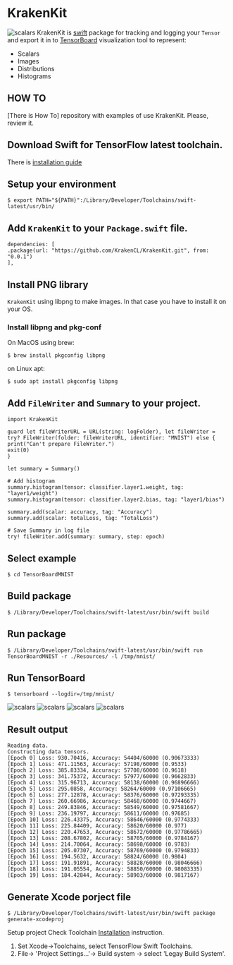 # KrakenKit


![scalars](https://raw.githubusercontent.com/KrakenCL/HOWTO/master/docs/scalars.png)
KrakenKit is [swift](https://swift.org) package for tracking and logging your `Tensor` and export it in to [TensorBoard](https://www.tensorflow.org/guide/summaries_and_tensorboard) visualization tool to represent:  
* Scalars
* Images
* Distributions
* Histograms

## HOW TO
[There is How To] repository with examples of use KrakenKit. Please, review it. 

## Download Swift for TensorFlow latest toolchain.
There is [installation guide](https://github.com/tensorflow/swift/blob/master/Installation.md)


## Setup your environment
```
$ export PATH="${PATH}":/Library/Developer/Toolchains/swift-latest/usr/bin/
```


## Add `KrakenKit` to your `Package.swift` file.
```
dependencies: [
.package(url: "https://github.com/KrakenCL/KrakenKit.git", from: "0.0.1")
],
```


## Install PNG library
`KrakenKit` using libpng to make images. In that case you have to install it on your OS.

### Install libpng and pkg-conf

On MacOS using brew:
```
$ brew install pkgconfig libpng
```

on Linux apt:
```
$ sudo apt install pkgconfig libpng
```


## Add `FileWriter` and `Summary` to your project.
```
import KrakenKit

guard let fileWriterURL = URL(string: logFolder), let fileWriter = try? FileWriter(folder: fileWriterURL, identifier: "MNIST") else {
print("Can't prepare FileWriter.")
exit(0)
}

let summary = Summary()

# Add histogram
summary.histogram(tensor: classifier.layer1.weight, tag: "layer1/weight")
summary.histogram(tensor: classifier.layer2.bias, tag: "layer1/bias")

summary.add(scalar: accuracy, tag: "Accuracy")
summary.add(scalar: totalLoss, tag: "TotalLoss")

# Save Summary in log file 
try! fileWriter.add(summary: summary, step: epoch)

```


## Select example
```
$ cd TensorBoardMNIST
```


## Build package 
```
$ /Library/Developer/Toolchains/swift-latest/usr/bin/swift build
```


## Run package
```
$ /Library/Developer/Toolchains/swift-latest/usr/bin/swift run TensorBoardMNIST -r ./Resources/ -l /tmp/mnist/
```


## Run TensorBoard
```
$ tensorboard --logdir=/tmp/mnist/
```
![scalars](https://raw.githubusercontent.com/KrakenCL/HOWTO/master/docs/scalars.png)
![scalars](https://raw.githubusercontent.com/KrakenCL/HOWTO/master/docs/images.png)
![scalars](https://raw.githubusercontent.com/KrakenCL/HOWTO/master/docs/distributions.png)
![scalars](https://raw.githubusercontent.com/KrakenCL/HOWTO/master/docs/histograms.png)


## Result output
```
Reading data.
Constructing data tensors.
[Epoch 0] Loss: 930.70416, Accuracy: 54404/60000 (0.90673333)
[Epoch 1] Loss: 471.11563, Accuracy: 57198/60000 (0.9533)
[Epoch 2] Loss: 385.83334, Accuracy: 57708/60000 (0.9618)
[Epoch 3] Loss: 341.75372, Accuracy: 57977/60000 (0.9662833)
[Epoch 4] Loss: 315.96713, Accuracy: 58138/60000 (0.96896666)
[Epoch 5] Loss: 295.0858, Accuracy: 58264/60000 (0.97106665)
[Epoch 6] Loss: 277.12878, Accuracy: 58376/60000 (0.97293335)
[Epoch 7] Loss: 260.66986, Accuracy: 58468/60000 (0.9744667)
[Epoch 8] Loss: 249.83846, Accuracy: 58549/60000 (0.97581667)
[Epoch 9] Loss: 236.19797, Accuracy: 58611/60000 (0.97685)
[Epoch 10] Loss: 226.43375, Accuracy: 58646/60000 (0.9774333)
[Epoch 11] Loss: 225.84409, Accuracy: 58620/60000 (0.977)
[Epoch 12] Loss: 220.47653, Accuracy: 58672/60000 (0.97786665)
[Epoch 13] Loss: 208.67802, Accuracy: 58705/60000 (0.9784167)
[Epoch 14] Loss: 214.70064, Accuracy: 58698/60000 (0.9783)
[Epoch 15] Loss: 205.07307, Accuracy: 58769/60000 (0.9794833)
[Epoch 16] Loss: 194.5632, Accuracy: 58824/60000 (0.9804)
[Epoch 17] Loss: 191.91891, Accuracy: 58828/60000 (0.98046666)
[Epoch 18] Loss: 191.05554, Accuracy: 58850/60000 (0.98083335)
[Epoch 19] Loss: 184.42844, Accuracy: 58903/60000 (0.9817167)

```


## Generate Xcode porject file 
```
$ /Library/Developer/Toolchains/swift-latest/usr/bin/swift package generate-xcodeproj
```
Setup project 
Check Toolchain [Installation](https://github.com/tensorflow/swift/blob/master/Installation.md) instruction. 
1) Set Xcode->Toolchains,  select TensorFlow Swift  Toolchains.
2) File-> 'Project Settings...'-> Build system -> select 'Legay Build System'.
